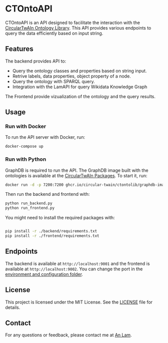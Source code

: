 # CTOntoAPI

CTOntoAPI is an API designed to facilitate the interaction with the [CircularTwAIn Ontology Library](https://github.com/Circular-TwAIn/CircularTwAIn-Ontology-Library). This API provides various endpoints to query the data efficiently based on input string.

## Features

The backend provides API to:
- Query the ontology classes and properties based on string input.
- Retrive labels, data properties, object property of a node.
- Query the ontology with SPARQL query.
- Integration with the LamAPI for query Wikidata Knowledge Graph

The Frontend provide vizualization of the ontology and the query results.

## Usage

### Run with Docker

To run the API server with Docker, run:

```bash
docker-compose up
```

### Run with Python
GraphDB is required to run the API. The GraphDB image built with the ontologies is available at the [CircularTwAIn Packages](https://github.com/orgs/Circular-TwAIn/packages). To start it, run:

```bash
docker run -d -p 7200:7200 ghcr.io/circular-twain/ctontolib/graphdb-image:latest
```
Then run the backend and frontend with:

```bash
python run_backend.py
python run_frontend.py
```

You might need to install the required packages with:

```bash

pip install -r ./backend/requirements.txt
pip install -r ./frontend/requirements.txt
```

## Endpoints
The backend is available at `http://localhost:9001` and the frontend is available at `http://localhost:9002`.
You can change the port in the [environment and configuration folder](./environment_and_configuration).



## License

This project is licensed under the MIT License. See the [LICENSE](LICENSE) file for details.

## Contact

For any questions or feedback, please contact me at [An Lam](mailto:an.lam@sintef.no).

